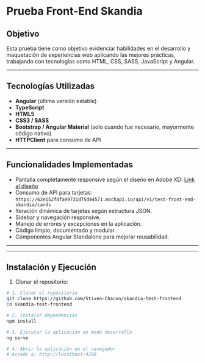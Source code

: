 # Prueba Front-End Skandia

## Objetivo
Esta prueba tiene como objetivo evidenciar habilidades en el desarrollo y maquetación de experiencias web aplicando las mejores prácticas, trabajando con tecnologías como HTML, CSS, SASS, JavaScript y Angular.

---

## Tecnologías Utilizadas

- **Angular** (última versión estable)
- **TypeScript**
- **HTML5**
- **CSS3 / SASS**
- **Bootstrap / Angular Material** (solo cuando fue necesario, mayormente código nativo)
- **HTTPClient** para consumo de API

---

## Funcionalidades Implementadas

- Pantalla completamente responsive según el diseño en Adobe XD: [Link al diseño](https://xd.adobe.com/view/7520751b-2b53-4b0f-9613-527817e8cc92-2073/specs/)
- Consumo de API para tarjetas:  
  `https://62e152f8fa99731d75d44571.mockapi.io/api/v1/test-front-end-skandia/cards`
- Iteración dinámica de tarjetas según estructura JSON.
- Sidebar y navegación responsive.
- Manejo de errores y excepciones en la aplicación.
- Código limpio, documentado y modular.
- Componentes Angular Standalone para mejorar reusabilidad.

---


---

## Instalación y Ejecución

1. Clonar el repositorio:

```bash
# 1. Clonar el repositorio
git clone https://github.com/Stiven-Chacon/skandia-test-frontend
cd skandia-test-frontend

# 2. Instalar dependencias
npm install

# 3. Ejecutar la aplicación en modo desarrollo
ng serve

# 4. Abrir la aplicación en el navegador
# Accede a: http://localhost:4200



```


